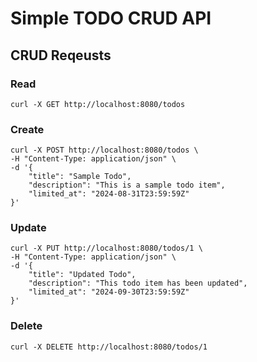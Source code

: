 # Simple TODO CRUD API

## CRUD Reqeusts

### Read

```
curl -X GET http://localhost:8080/todos
```

### Create

```
curl -X POST http://localhost:8080/todos \
-H "Content-Type: application/json" \
-d '{
    "title": "Sample Todo",
    "description": "This is a sample todo item",
    "limited_at": "2024-08-31T23:59:59Z"
}'

```

### Update

```
curl -X PUT http://localhost:8080/todos/1 \
-H "Content-Type: application/json" \
-d '{
    "title": "Updated Todo",
    "description": "This todo item has been updated",
    "limited_at": "2024-09-30T23:59:59Z"
}'
```

### Delete

```
curl -X DELETE http://localhost:8080/todos/1
```
